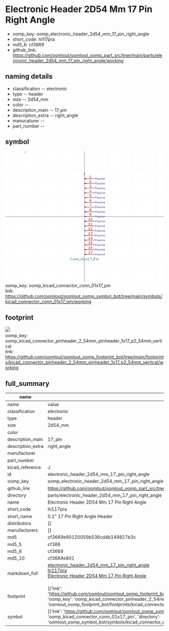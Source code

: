 # Electronic Header 2D54 Mm 17 Pin Right Angle

  
* oomp_key: oomp_electronic_header_2d54_mm_17_pin_right_angle 
* short_code: hi117pra
* md5_6: cf3669  
* github_link: https://github.com/oomlout/oomlout_oomp_part_src/tree/main/parts/electronic_header_2d54_mm_17_pin_right_angle/working  
## naming details
* classification -- electronic
* type -- header
* size -- 2d54_mm
* color -- 
* description_main -- 17_pin
* description_extra -- right_angle
* manucaturer -- 
* part_number -- 



## symbol

![](symbol/0/working/working_600.png)  
oomp_key: oomp_kicad_connector_conn_01x17_pin  
link: https://github.com/oomlout/oomlout_oomp_symbol_bot/tree/main/symbols/kicad_connector_conn_01x17_pin/working  

## footprint

![](footprint/0/working/working_600.png)  
oomp_key: oomp_kicad_connector_pinheader_2_54mm_pinheader_1x17_p2_54mm_vertical  
link: https://github.com/oomlout/oomlout_oomp_footprint_bot/tree/main/footprints/kicad_connector_pinheader_2_54mm_pinheader_1x17_p2_54mm_vertical/working  

## full_summary
| name | value | 
| --- | --- | 
| name | value | 
| classification | electronic | 
| type | header | 
| size | 2d54_mm | 
| color |  | 
| description_main | 17_pin | 
| description_extra | right_angle | 
| manufacturer |  | 
| part_number |  | 
| kicad_reference | J | 
| id | electronic_header_2d54_mm_17_pin_right_angle | 
| oomp_key | oomp_electronic_header_2d54_mm_17_pin_right_angle | 
| github_link | https://github.com/oomlout/oomlout_oomp_part_src/tree/main/parts/electronic_header_2d54_mm_17_pin_right_angle/working | 
| directory | parts/electronic_header_2d54_mm_17_pin_right_angle | 
| name | Electronic Header 2D54 Mm 17 Pin Right Angle | 
| short_code | hi117pra | 
| short_name | 0.1" 17 Pin Right Angle Header | 
| distributors | [] | 
| manufacturers | [] | 
| md5 | cf3669e90120059b536cd4b149827b3c | 
| md5_5 | cf366 | 
| md5_6 | cf3669 | 
| md5_10 | cf3669e901 | 
| markdown_full | [electronic_header_2d54_mm_17_pin_right_angle](https://github.com/oomlout/oomlout_oomp_part_src/tree/main/parts/electronic_header_2d54_mm_17_pin_right_angle/working)<br>[hi117pra](https://github.com/oomlout/oomlout_oomp_part_src/tree/main/parts/electronic_header_2d54_mm_17_pin_right_angle/working)<br>[Electronic Header 2D54 Mm 17 Pin Right Angle](https://github.com/oomlout/oomlout_oomp_part_src/tree/main/parts/electronic_header_2d54_mm_17_pin_right_angle/working)<br><br> | 
| footprint | [{'link': 'https://github.com/oomlout/oomlout_oomp_footprint_bot/tree/main/foootprntss/kicad_connector_pinheader_2_54mm_pinheader_1x17_p2_54mm_vertical', 'oomp_key': 'oomp_kicad_connector_pinheader_2_54mm_pinheader_1x17_p2_54mm_vertical', 'directory': 'oomlout_oomp_footprint_bot/footprints/kicad_connector_pinheader_2_54mm_pinheader_1x17_p2_54mm_vertical//working/working.kicad_mod'}] | 
| symbol | [{'link': 'https://github.com/oomlout/oomlout_oomp_symbol_bot/tree/main/symbols/kicad_connector_conn_01x17_pin', 'oomp_key': 'oomp_kicad_connector_conn_01x17_pin', 'directory': 'oomlout_oomp_symbol_bot/symbols/kicad_connector_conn_01x17_pin//working/working.kicad_sym'}] | 
